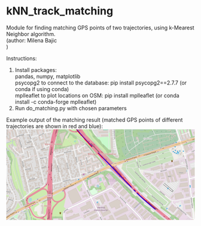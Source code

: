
# kNN_track_matching
Module for finding matching GPS points of two trajectories, using k-Mearest Neighbor algorithm.  
(author: Milena Bajic <br/>)

Instructions:<br/>
1. Install packages: <br/>
   pandas, numpy, matplotlib <br/>
   psycopg2 to connect to the database: pip install psycopg2==2.7.7 (or conda if using conda) <br/>
   mplleaflet to plot locations on OSM:  pip install mplleaflet (or conda install -c conda-forge mplleaflet)<br/>
2. Run do_matching.py with chosen parameters

Example output of the matching result (matched GPS points of different trajectories are shown in red and blue):
![Example output with matched trajectories](example.png)
